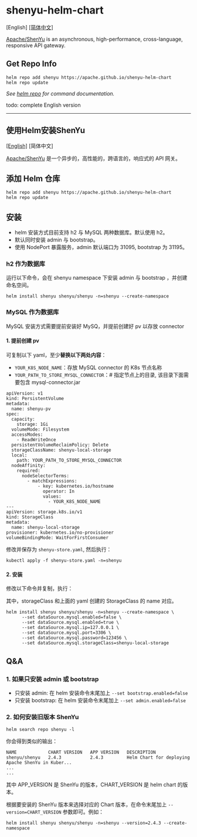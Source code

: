# shenyu-helm-chart

[English]  [[简体中文]](#使用Helm安装ShenYu)

[Apache/ShenYu](https://shenyu.apache.org/docs/index/) is an asynchronous, high-performance, cross-language, responsive API gateway.

## Get Repo Info

```shell
helm repo add shenyu https://apache.github.io/shenyu-helm-chart
helm repo update
```

_See [helm repo](https://helm.sh/docs/helm/helm_repo/) for command documentation._

todo: complete English version

---

## 使用Helm安装ShenYu
[[English]](#shenyu-helm-chart)  [简体中文]

[Apache/ShenYu](https://shenyu.apache.org/zh/docs/index) 是一个异步的，高性能的，跨语言的，响应式的 API 网关。

## 添加 Helm 仓库

```shell
helm repo add shenyu https://apache.github.io/shenyu-helm-chart
helm repo update
```

## 安装
* helm 安装方式目前支持 h2 与 MySQL 两种数据库。默认使用 h2。
* 默认同时安装 admin 与 bootstrap。
* 使用 NodePort 暴露服务，admin 默认端口为 31095, bootstrap 为 31195。

### h2 作为数据库

运行以下命令，会在 shenyu namespace 下安装 admin 与 bootstrap ，并创建命名空间。

```shell
helm install shenyu shenyu/shenyu -n=shenyu --create-namespace
```

### MySQL 作为数据库

MySQL 安装方式需要提前安装好 MySQ，并提前创建好 pv 以存放 connector

#### 1. 提前创建 pv

可复制以下 yaml，至少**替换以下两处内容**：

* `YOUR_K8S_NODE_NAME`：存放 MySQL connector 的 K8s 节点名称
* `YOUR_PATH_TO_STORE_MYSQL_CONNECTOR`：# 指定节点上的目录, 该目录下面需要包含 mysql-connector.jar

```shell
apiVersion: v1
kind: PersistentVolume
metadata:
  name: shenyu-pv
spec:
  capacity:
    storage: 1Gi
  volumeMode: Filesystem
  accessModes:
    - ReadWriteOnce
  persistentVolumeReclaimPolicy: Delete
  storageClassName: shenyu-local-storage
  local:
    path: YOUR_PATH_TO_STORE_MYSQL_CONNECTOR
  nodeAffinity:
    required:
      nodeSelectorTerms:
        - matchExpressions:
            - key: kubernetes.io/hostname
              operator: In
              values:
                - YOUR_K8S_NODE_NAME
---
apiVersion: storage.k8s.io/v1
kind: StorageClass
metadata:
  name: shenyu-local-storage
provisioner: kubernetes.io/no-provisioner
volumeBindingMode: WaitForFirstConsumer
```

修改并保存为 `shenyu-store.yaml`, 然后执行：

```shell
kubectl apply -f shenyu-store.yaml -n=shenyu
```

#### 2. 安装

修改以下命令并复制，执行：

其中，storageClass 和上面的 yaml 创建的 StorageClass 的 name 对应。

```shell
helm install shenyu shenyu/shenyu -n=shenyu --create-namespace \
      --set dataSource.mysql.enabled=false \
      --set dataSource.mysql.enabled=true \
      --set dataSource.mysql.ip=127.0.0.1 \
      --set dataSource.mysql.port=3306 \
      --set dataSource.mysql.password=123456 \
      --set dataSource.mysql.storageClass=shenyu-local-storage
```

## Q&A

### 1. 如果只安装 admin 或 bootstrap

* 只安装 admin:     在 helm 安装命令末尾加上 `--set bootstrap.enabled=false`
* 只安装 bootstrap: 在 helm 安装命令末尾加上 `--set admin.enabled=false`

### 2. 如何安装旧版本 ShenYu

```shell
helm search repo shenyu -l
```

你会得到类似的输出：

```shell
NAME            CHART VERSION	APP VERSION	  DESCRIPTION
shenyu/shenyu	2.4.3        	2.4.3      	  Helm Chart for deploying Apache ShenYu in Kuber...
...
...
```

其中 APP_VERSION 是 ShenYu 的版本，CHART_VERSION 是 helm chart 的版本。

根据要安装的 ShenYu 版本来选择对应的 Chart 版本，在命令末尾加上 `--version=CHART_VERSION` 参数即可。例如：

```shell
helm install shenyu shenyu/shenyu -n=shenyu --version=2.4.3 --create-namespace
```
